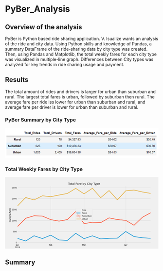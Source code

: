 # PyBer_Analysis
## Overview of the analysis

PyBer is Python based ride sharing application. V. Isualize wants an analysis of the ride and city data. Using Python skills and knowledge of Pandas, a summary DataFrame of the ride-sharing data by city type was created. Then, using Pandas and Matplotlib, the total weekly fares for each city type was visualized in multiple-line graph. Differences between City types was analyzed for key trends in ride sharing usage and payment.

## Results

The total amount of rides and drivers is larger for urban than suburban and rural. The largest total fares is urban, followed by suburban then rural. The average fare per ride iss lower for urban than suburban and rural, and average fare per driver is lower for urban than suburban and rural.

### PyBer Summary by City Type
![Screenshot of PyBer summary by city types](Screenshots/screenshot_of_pyber_summary.png)

### Total Weekly Fares by City Type
![Total weekly fares for each city type](analysis/PyBer_fare_summary.png)

## Summary

